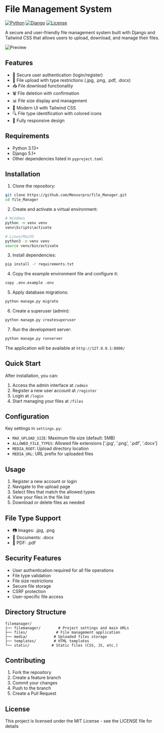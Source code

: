 # File Management System

[![Python](https://img.shields.io/badge/python-3.13+-blue.svg)](https://www.python.org/downloads/)
[![Django](https://img.shields.io/badge/django-5.1+-green.svg)](https://www.djangoproject.com/)
[![License](https://img.shields.io/badge/license-MIT-blue.svg)](LICENSE)

A secure and user-friendly file management system built with Django and Tailwind CSS that allows users to upload, download, and manage their files.

![Preview](docs/preview.png)

## Features

- 🔐 Secure user authentication (login/register)
- 📁 File upload with type restrictions (.jpg, .png, .pdf, .docx)
- 📥 File download functionality
- 🗑️ File deletion with confirmation
- 📊 File size display and management
- 🎨 Modern UI with Tailwind CSS
- 🔍 File type identification with colored icons
- 📱 Fully responsive design

## Requirements

- Python 3.13+
- Django 5.1+
- Other dependencies listed in `pyproject.toml`

## Installation

1. Clone the repository:
```bash
git clone https://github.com/Mensorpro/file_Manager.git
cd file_Manager
```

2. Create and activate a virtual environment:
```bash
# Windows
python -m venv venv
venv\Scripts\activate

# Linux/MacOS
python3 -m venv venv
source venv/bin/activate
```

3. Install dependencies:
```bash
pip install -r requirements.txt
```

4. Copy the example environment file and configure it:
```bash
copy .env.example .env
```

5. Apply database migrations:
```bash
python manage.py migrate
```

6. Create a superuser (admin):
```bash
python manage.py createsuperuser
```

7. Run the development server:
```bash
python manage.py runserver
```

The application will be available at `http://127.0.0.1:8000/`

## Quick Start

After installation, you can:
1. Access the admin interface at `/admin`
2. Register a new user account at `/register`
3. Login at `/login`
4. Start managing your files at `/files`

## Configuration

Key settings in `settings.py`:

- `MAX_UPLOAD_SIZE`: Maximum file size (default: 5MB)
- `ALLOWED_FILE_TYPES`: Allowed file extensions ['.jpg', '.png', '.pdf', '.docx']
- `MEDIA_ROOT`: Upload directory location
- `MEDIA_URL`: URL prefix for uploaded files

## Usage

1. Register a new account or login
2. Navigate to the upload page
3. Select files that match the allowed types
4. View your files in the file list
5. Download or delete files as needed

## File Type Support

- 📷 Images: .jpg, .png
- 📄 Documents: .docx
- 📑 PDF: .pdf

## Security Features

- User authentication required for all file operations
- File type validation
- File size restrictions
- Secure file storage
- CSRF protection
- User-specific file access

## Directory Structure

```
filemanager/
├── filemanager/        # Project settings and main URLs
├── files/             # File management application
├── media/            # Uploaded files storage
├── templates/        # HTML templates
└── static/          # Static files (CSS, JS, etc.)
```

## Contributing

1. Fork the repository
2. Create a feature branch
3. Commit your changes
4. Push to the branch
5. Create a Pull Request

## License

This project is licensed under the MIT License - see the LICENSE file for details
